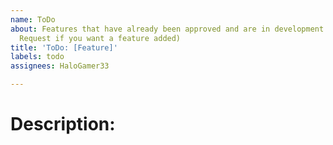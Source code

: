 ```yaml
---
name: ToDo
about: Features that have already been approved and are in development (Use Feature
  Request if you want a feature added)
title: 'ToDo: [Feature]'
labels: todo
assignees: HaloGamer33

---
```


# Description:

